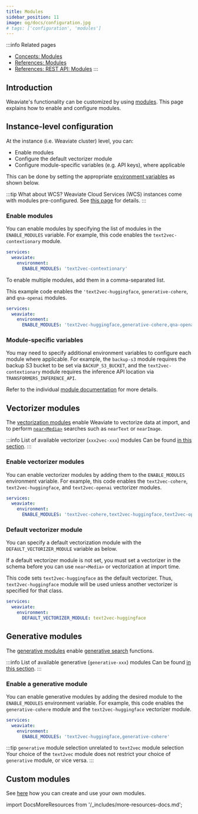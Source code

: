 ```yaml
---
title: Modules
sidebar_position: 11
image: og/docs/configuration.jpg
# tags: ['configuration', 'modules']
---
```



<!-- :::caution Migrated From:
- Mostly newly written
- Previous `Configuration/Modules` content has been migrated to `References:Modules/index`
::: -->

:::info Related pages
- [Concepts: Modules](../concepts/modules.md)
- [References: Modules](../modules/index.md)
- [References: REST API: Modules](../api/rest/modules.md)
:::

## Introduction

Weaviate's functionality can be customized by using [modules](../concepts/modules.md). This page explains how to enable and configure modules.

## Instance-level configuration

At the instance (i.e. Weaviate cluster) level, you can:

- Enable modules
- Configure the default vectorizer module
- Configure module-specific variables (e.g. API keys), where applicable

This can be done by setting the appropriate [environment variables](../config-refs/env-vars.md) as shown below.

:::tip What about WCS?
Weaviate Cloud Services (WCS) instances come with modules pre-configured. See [this page](../../wcs/index.mdx#configuration) for details.
:::

### Enable modules

You can enable modules by specifying the list of modules in the `ENABLE_MODULES` variable. For example, this code enables the `text2vec-contextionary` module.

```yaml
services:
  weaviate:
    environment:
      ENABLE_MODULES: 'text2vec-contextionary'
```

To enable multiple modules, add them in a comma-separated list.

This example code enables the `'text2vec-huggingface`, `generative-cohere`, and `qna-openai` modules.

```yaml
services:
  weaviate:
    environment:
      ENABLE_MODULES: 'text2vec-huggingface,generative-cohere,qna-openai'
```

### Module-specific variables

You may need to specify additional environment variables to configure each module where applicable. For example, the `backup-s3` module requires the backup S3 bucket to be set via `BACKUP_S3_BUCKET`, and the `text2vec-contextionary` module requires the inference API location via `TRANSFORMERS_INFERENCE_API`.

Refer to the individual [module documentation](../modules/index.md) for more details.

## Vectorizer modules

The [vectorization modules](../modules/retriever-vectorizer-modules/index.md) enable Weaviate to vectorize data at import, and to perform [`near<Media>`](../search/similarity.md#an-input-medium) searches such as `nearText` or `nearImage`.

:::info List of available vectorizer (`xxx2vec-xxx`) modules
Can be found [in this section](../modules/retriever-vectorizer-modules/index.md).
:::

### Enable vectorizer modules

You can enable vectorizer modules by adding them to the `ENABLE_MODULES` environment variable. For example, this code enables the `text2vec-cohere`, `text2vec-huggingface`, and `text2vec-openai` vectorizer modules.

```yaml
services:
  weaviate:
    environment:
      ENABLE_MODULES: 'text2vec-cohere,text2vec-huggingface,text2vec-openai'
```

### Default vectorizer module

You can specify a default vectorization module with the `DEFAULT_VECTORIZER_MODULE` variable as below.

If a default vectorizer module is not set, you must set a vectorizer in the schema before you can use `near<Media>` or vectorization at import time.

This code sets `text2vec-huggingface` as the default vectorizer. Thus, `text2vec-huggingface` module will be used unless another vectorizer is specified for that class.

``` yaml
services:
  weaviate:
    environment:
      DEFAULT_VECTORIZER_MODULE: text2vec-huggingface
```

## Generative modules

The [generative modules](../modules/reader-generator-modules/index.md) enable [generative search](../search/generative.md) functions.

:::info List of available generative (`generative-xxx`) modules
Can be found [in this section](../modules/reader-generator-modules/index.md).
:::

### Enable a generative module

You can enable generative modules by adding the desired module to the `ENABLE_MODULES` environment variable. For example, this code enables the `generative-cohere` module and the `text2vec-huggingface` vectorizer module.

```yaml
services:
  weaviate:
    environment:
      ENABLE_MODULES: 'text2vec-huggingface,generative-cohere'
```

:::tip `generative` module selection unrelated to `text2vec` module selection
Your choice of the `text2vec` module does not restrict your choice of `generative` module, or vice versa.
:::

## Custom modules
See [here](../modules/other-modules/custom-modules.md) how you can create and use your own modules.


import DocsMoreResources from '/_includes/more-resources-docs.md';

<DocsMoreResources />
